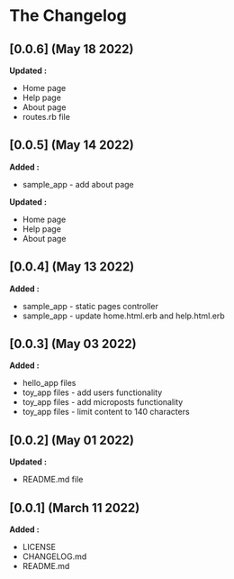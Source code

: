 # The Changelog

## [0.0.6] (May 18 2022)

**Updated :**

- Home page
- Help page
- About page
- routes.rb file

## [0.0.5] (May 14 2022)

**Added :**

- sample_app - add about page

**Updated :**

- Home page
- Help page
- About page

## [0.0.4] (May 13 2022)

**Added :**

- sample_app - static pages controller
- sample_app - update home.html.erb and help.html.erb

## [0.0.3] (May 03 2022)

**Added :**

- hello_app files
- toy_app files - add users functionality
- toy_app files - add microposts functionality
- toy_app files - limit content to 140 characters

## [0.0.2] (May 01 2022)

**Updated :**

- README.md file

## [0.0.1] (March 11 2022)

**Added :**

- LICENSE
- CHANGELOG.md
- README.md

